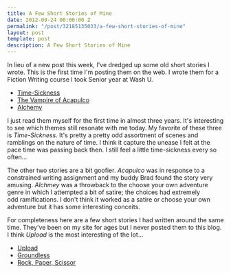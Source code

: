 ```yaml
---
title: A Few Short Stories of Mine
date: 2012-09-24 00:00:00 Z
permalink: "/post/32185135033/a-few-short-stories-of-mine"
layout: post
template: post
description: A Few Short Stories of Mine
---
```


<p>In lieu of a new post this week, I've dredged up some old short stories I wrote. This is the first time I'm posting them on the web. I wrote them for a Fiction Writing course I took Senior year at Wash U.</p>&#13;
<ul><li><a href="http://randylubin.com/fiction/time-sickness.pdf" target="_blank">Time-Sickness</a></li>&#13;
<li><a href="http://randylubin.com/fiction/acapulco.pdf">The Vampire of Acapulco</a></li>&#13;
<li><a href="http://randylubin.com/fiction/alchemy.pdf" target="_blank">Alchemy</a></li>&#13;
</ul><p>I just read them myself for the first time in almost three years. It's interesting to see which themes still resonate with me today. My favorite of these three is <em>Time-Sickness</em>. It's pretty a pretty odd assortment of scenes and ramblings on the nature of time. I think it capture the unease I felt at the pace time was passing back then. I still feel a little time-sickness every so often...</p>&#13;
<p>The other two stories are a bit goofier. <em>Acapulco</em> was in response to a constrained writing assignment and my buddy Brad found the story very amusing. <em>Alchmey</em> was a throwback to the choose your own adventure genre in which I attempted a bit of satire; the choices had extremely odd ramifications. I don't think it worked as a satire or choose your own adventure but it has some interesting conceits.</p>&#13;
<p>For completeness here are a few short stories I had written around the same time. They've been on my site for ages but I never posted them to this blog. I think <em>Upload</em> is the most interesting of the lot...</p>&#13;
<ul><li><a href="http://randylubin.com/fiction/upload.pdf">Upload</a></li>&#13;
<li><a href="http://randylubin.com/fiction/groundless.html">Groundless</a></li>&#13;
<li><a href="http://randylubin.com/fiction/rock_paper_scissor.html">Rock, Paper, Scissor</a></li>&#13;
</ul>